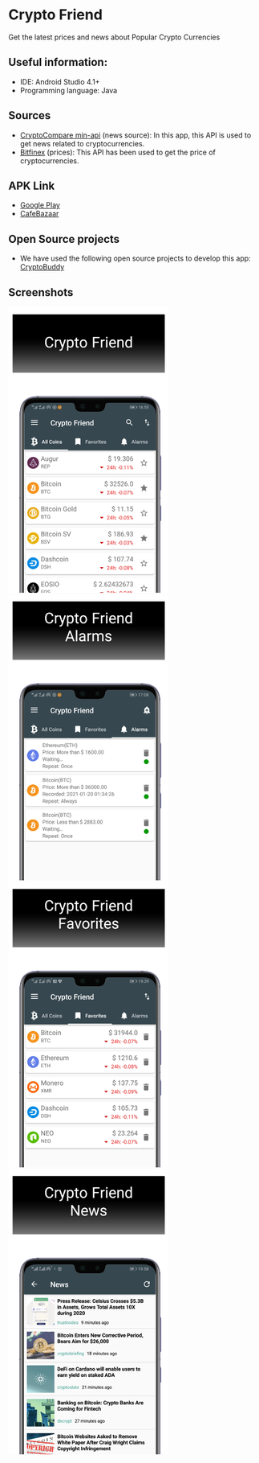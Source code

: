 # Crypto Friend
Get the latest prices and news about Popular Crypto Currencies

## Useful information:
* IDE: Android Studio 4.1+
* Programming language: Java

## Sources
* [CryptoCompare min-api](https://min-api.cryptocompare.com/) (news source): In this app, this API  is used to get news related to cryptocurrencies.
* [Bitfinex](https://docs.bitfinex.com/) (prices): This API has been used to get the price of cryptocurrencies.

## APK Link
* [Google Play](https://play.google.com/store/apps/details?id=com.ham3da.cryptofreind)
* [CafeBazaar](https://cafebazaar.ir/app/com.ham3da.cryptofreind)

## Open Source projects
* We have used the following open source projects to develop this app:<br>
[CryptoBuddy](https://github.com/Patchett/CryptoBuddy)


## Screenshots
<p>
<img width="320" src="screen-01.png"><br>
<img width="320" src="screen-02.png"><br>
<img width="320" src="screen-03.png"><br>
<img width="320" src="screen-04.png">
</p>

